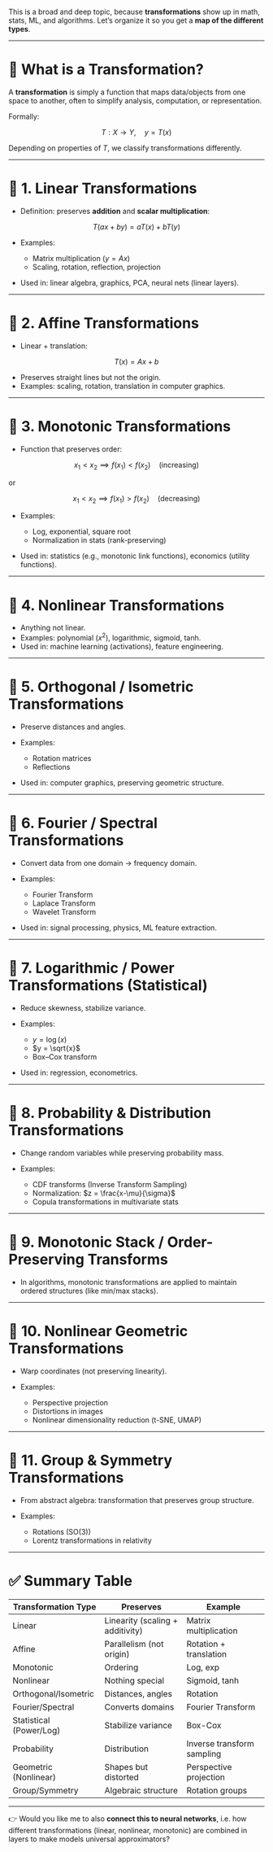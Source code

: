 This is a broad and deep topic, because **transformations** show up in math, stats, ML, and algorithms. Let’s organize it so you get a **map of the different types**.

---

# 🔹 What is a Transformation?

A **transformation** is simply a function that maps data/objects from one space to another, often to simplify analysis, computation, or representation.

Formally:

$$
T : X \to Y, \quad y = T(x)
$$

Depending on properties of $T$, we classify transformations differently.

---

# 🔹 1. **Linear Transformations**

* Definition: preserves **addition** and **scalar multiplication**:

$$
T(ax + by) = aT(x) + bT(y)
$$

* Examples:

  * Matrix multiplication ($y = Ax$)
  * Scaling, rotation, reflection, projection
* Used in: linear algebra, graphics, PCA, neural nets (linear layers).

---

# 🔹 2. **Affine Transformations**

* Linear + translation:

$$
T(x) = Ax + b
$$

* Preserves straight lines but not the origin.
* Examples: scaling, rotation, translation in computer graphics.

---

# 🔹 3. **Monotonic Transformations**

* Function that preserves order:

$$
x_1 < x_2 \implies f(x_1) < f(x_2) \quad (\text{increasing})
$$

or

$$
x_1 < x_2 \implies f(x_1) > f(x_2) \quad (\text{decreasing})
$$

* Examples:

  * Log, exponential, square root
  * Normalization in stats (rank-preserving)
* Used in: statistics (e.g., monotonic link functions), economics (utility functions).

---

# 🔹 4. **Nonlinear Transformations**

* Anything not linear.
* Examples: polynomial ($x^2$), logarithmic, sigmoid, tanh.
* Used in: machine learning (activations), feature engineering.

---

# 🔹 5. **Orthogonal / Isometric Transformations**

* Preserve distances and angles.
* Examples:

  * Rotation matrices
  * Reflections
* Used in: computer graphics, preserving geometric structure.

---

# 🔹 6. **Fourier / Spectral Transformations**

* Convert data from one domain → frequency domain.
* Examples:

  * Fourier Transform
  * Laplace Transform
  * Wavelet Transform
* Used in: signal processing, physics, ML feature extraction.

---

# 🔹 7. **Logarithmic / Power Transformations (Statistical)**

* Reduce skewness, stabilize variance.
* Examples:

  * $y = \log(x)$
  * $y = \sqrt{x}$
  * Box–Cox transform
* Used in: regression, econometrics.

---

# 🔹 8. **Probability & Distribution Transformations**

* Change random variables while preserving probability mass.
* Examples:

  * CDF transforms (Inverse Transform Sampling)
  * Normalization: $z = \frac{x-\mu}{\sigma}$
  * Copula transformations in multivariate stats

---

# 🔹 9. **Monotonic Stack / Order-Preserving Transforms**

* In algorithms, monotonic transformations are applied to maintain ordered structures (like min/max stacks).

---

# 🔹 10. **Nonlinear Geometric Transformations**

* Warp coordinates (not preserving linearity).
* Examples:

  * Perspective projection
  * Distortions in images
  * Nonlinear dimensionality reduction (t-SNE, UMAP)

---

# 🔹 11. **Group & Symmetry Transformations**

* From abstract algebra: transformation that preserves group structure.
* Examples:

  * Rotations (SO(3))
  * Lorentz transformations in relativity

---

# ✅ Summary Table

| Transformation Type     | Preserves                        | Example                    |
| ----------------------- | -------------------------------- | -------------------------- |
| Linear                  | Linearity (scaling + additivity) | Matrix multiplication      |
| Affine                  | Parallelism (not origin)         | Rotation + translation     |
| Monotonic               | Ordering                         | Log, exp                   |
| Nonlinear               | Nothing special                  | Sigmoid, tanh              |
| Orthogonal/Isometric    | Distances, angles                | Rotation                   |
| Fourier/Spectral        | Converts domains                 | Fourier Transform          |
| Statistical (Power/Log) | Stabilize variance               | Box-Cox                    |
| Probability             | Distribution                     | Inverse transform sampling |
| Geometric (Nonlinear)   | Shapes but distorted             | Perspective projection     |
| Group/Symmetry          | Algebraic structure              | Rotation groups            |

---

👉 Would you like me to also **connect this to neural networks**, i.e. how different transformations (linear, nonlinear, monotonic) are combined in layers to make models universal approximators?
